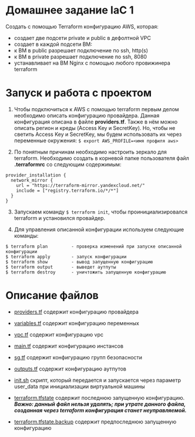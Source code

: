 # Домашнее задание IaC 1

Создать с помощью Terraform конфигурацию AWS, которая:

* создает две подсети private и public в дефолтной VPC
* создает в каждой подсети ВМ:
* к ВМ в public разрешает подключение по ssh, http(s)
* к ВМ в private разрешает подключение по ssh, 8080
* устанавливает на ВМ Nginx с помощью любого провижинера terraform

# Запуск и работа с проектом 

1. Чтобы подключиться к AWS с помощью terraform первым делом необходимо описать конфигурацию провайдера.
Данная конфигурация описана в файле **providers.tf**.
Также в нём можно описать регион и креды (Access Key и SecretKey).
Но, чтобы не светить Access Key и SecretKey, мы будем использовать их через переменные окружения:
```$ export AWS_PROFILE=<имя профиля aws>```

2. По понятным причинам необходимо настроить зеркало для terraform.
Необходимо создать в корневой папке пользователя файл **.terraformrc** со следующим содержимым:

```
provider_installation {
  network_mirror {
    url = "https://terraform-mirror.yandexcloud.net/"
    include = ["registry.terraform.io/*/*"]
  }
}
```

3. Запускаем команду ```$ terraform init```, чтобы проинициализировался terraform и установился провайдер.

4. Для управления описанной конфигурации используем следующие команды:

```
$ terraform plan         - проверка изменений при запуске описанной конфигурации
$ terraform apply        - запуск конфигурации
$ terraform show         - вывод запущенную конфигурацию
$ terraform output       - выведет аутпуты
$ terraform destroy      - уничтожить запущенную конфигурацию
```
 
# Описание файлов

* [providers.tf](providers.tf) содержит конфигурацию провайдера

* [variables.tf](variables.tf) содержит конфигурацию переменных

* [vpc.tf](vpc.tf) содержит конфигурацию vpc

* [main.tf](main.tf) содержит конфигурацию инстансов

* [sg.tf](sg.tf) содержит конфигурацию групп безопасности

* [outputs.tf](outputs.tf) содержит конфигурацию аутпутов

* [init.sh](init.sh) скрипт, который передается и запускается через параметр user_data при инициализации виртуальной машины

* [terraform.tfstate](terraform.tfstate) содержит последнюю запущенную конфигурацию. 
***Важно: данный файл нельзя удалять; при утрате данного файла, созданная через terraform конфигурация станет неуправляемой.***

* [terraform.tfstate.backup](terraform.tfstate.backup) содержит предпоследнюю запущенную конфигурацию